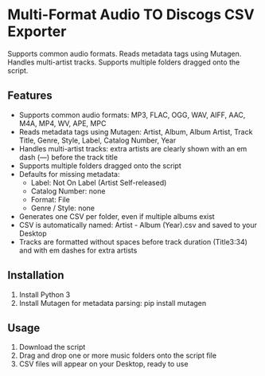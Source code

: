 # Multi-Format Audio TO Discogs CSV Exporter

Supports common audio formats. Reads metadata tags using Mutagen. Handles multi-artist tracks. Supports multiple folders dragged onto the script.

## Features

- Supports common audio formats: MP3, FLAC, OGG, WAV, AIFF, AAC, M4A, MP4, WV, APE, MPC
- Reads metadata tags using Mutagen: Artist, Album, Album Artist, Track Title, Genre, Style, Label, Catalog Number, Year
- Handles multi-artist tracks: extra artists are clearly shown with an em dash (—) before the track title
- Supports multiple folders dragged onto the script
- Defaults for missing metadata:
  - Label: Not On Label (Artist Self-released)
  - Catalog Number: none
  - Format: File
  - Genre / Style: none
- Generates one CSV per folder, even if multiple albums exist
- CSV is automatically named: Artist - Album (Year).csv and saved to your Desktop
- Tracks are formatted without spaces before track duration (Title3:34) and with em dashes for extra artists

## Installation

1. Install Python 3
2. Install Mutagen for metadata parsing:
   pip install mutagen

## Usage

1. Download the script
2. Drag and drop one or more music folders onto the script file
3. CSV files will appear on your Desktop, ready to use
